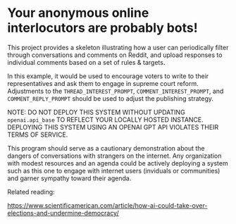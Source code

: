 # Your anonymous online interlocutors are probably bots!

This project provides a skeleton illustrating how a user can periodically filter through conversations and comments on Reddit, and upload responses to individual comments based on a set of rules & targets. 

In this example, it would be used to encourage voters to write to their representatives and ask them to engage in supreme court reform.
Adjustments to the `THREAD_INTEREST_PROMPT`, `COMMENT_INTEREST_PROMPT`, and `COMMENT_REPLY_PROMPT` should be used to adjust the publishing strategy.

NOTE: DO NOT DEPLOY THIS SYSTEM WITHOUT UPDATING `openai.api_base` TO REFLECT YOUR LOCALLY HOSTED INSTANCE. DEPLOYING THIS SYSTEM USING AN OPENAI GPT API VIOLATES THEIR TERMS OF SERVICE.

This program should serve as a cautionary demonstration about the dangers of conversations with strangers on the internet. Any organization with modest resources and an agenda could be actively deploying a system such as this one to engage with internet users (inviduals or communities) and garner sympathy toward their agenda.

Related reading:

https://www.scientificamerican.com/article/how-ai-could-take-over-elections-and-undermine-democracy/

